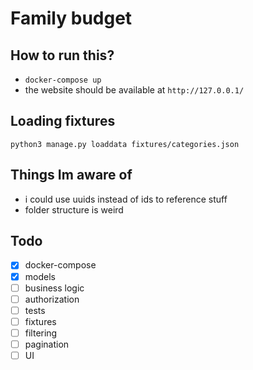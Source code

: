 # Family budget

## How to run this?
* `docker-compose up`
* the website should be available at `http://127.0.0.1/`

## Loading fixtures
`python3 manage.py loaddata fixtures/categories.json`

## Things Im aware of
* i could use uuids instead of ids to reference stuff
* folder structure is weird

## Todo
- [x] docker-compose
- [x] models
- [ ] business logic
- [ ] authorization
- [ ] tests
- [ ] fixtures
- [ ] filtering
- [ ] pagination
- [ ] UI